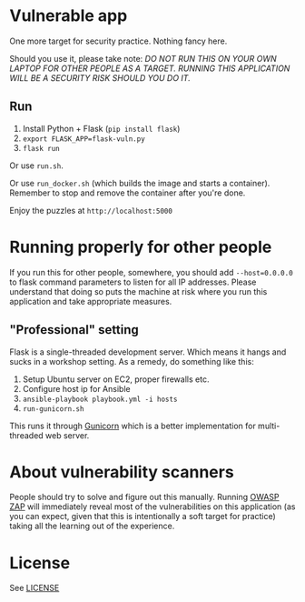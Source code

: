 # Vulnerable app

One more target for security practice. Nothing fancy here.

Should you use it, please take note:
*DO NOT RUN THIS ON YOUR OWN LAPTOP FOR OTHER PEOPLE AS A TARGET. RUNNING THIS APPLICATION WILL BE A SECURITY RISK SHOULD YOU DO IT.*

## Run

1. Install Python + Flask (```pip install flask```)
2. ```export FLASK_APP=flask-vuln.py```
3. ```flask run```

Or use ```run.sh```.

Or use ```run_docker.sh``` (which builds the image and starts a container). Remember to stop and remove the container after you're done.

Enjoy the puzzles at ```http://localhost:5000```

# Running properly for other people

If you run this for other people, somewhere, you should add ```--host=0.0.0.0``` to flask command parameters to listen for all IP addresses. Please understand that doing so puts the machine at risk where you run this application and take appropriate measures.

## "Professional" setting

Flask is a single-threaded development server. Which means it hangs and sucks in a workshop setting. 
As a remedy, do something like this:

1. Setup Ubuntu server on EC2, proper firewalls etc.
2. Configure host ip for Ansible
3. ```ansible-playbook playbook.yml -i hosts```
4. ```run-gunicorn.sh```

This runs it through [Gunicorn](http://gunicorn.org/) which is a better implementation for multi-threaded web server.

# About vulnerability scanners

People should try to solve and figure out this manually. Running [OWASP ZAP](https://www.owasp.org/index.php/OWASP_Zed_Attack_Proxy_Project) will immediately reveal most of the vulnerabilities on this application (as you can expect, given that this is intentionally a soft target for practice) taking all the learning out of the experience.


# License

See [LICENSE](LICENSE)
